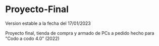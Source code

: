 # Proyecto-Final
Version estable a la fecha del 17/01/2023

Proyecto final, tienda de compra y armado de PCs a pedido hecho para "Codo a codo 4.0" (2022) 
